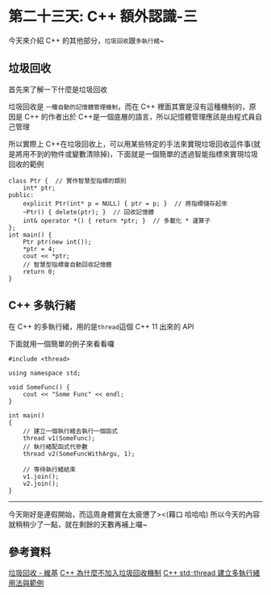 # 第二十三天: C++ 額外認識-三

今天來介紹 C++ 的其他部分，`垃圾回收`跟`多執行緒`~

## 垃圾回收

首先來了解一下什麼是垃圾回收

垃圾回收是 `一種自動的記憶體管理機制`，而在 C++ 裡面其實是沒有這種機制的，原因是 C++ 的作者出於 C++是一個底層的語言，所以記憶體管理應該是由程式員自己管理

所以實際上 C++在垃圾回收上，可以用某些特定的手法來實現垃圾回收這件事(就是將用不到的物件或變數清除掉)，下面就是一個簡單的透過智能指標來實現垃圾回收的範例

```
class Ptr {  // 實作智慧型指標的類別
	int* ptr;
public:
	explicit Ptr(int* p = NULL) { ptr = p; }  // 將指標儲存起來
	~Ptr() { delete(ptr); }  // 回收記憶體
	int& operator *() { return *ptr; }  // 多載化 * 運算子
};
int main() {
	Ptr ptr(new int());
	*ptr = 4;
	cout << *ptr;
	// 智慧型指標會自動回收記憶體
	return 0;
}
```

## C++ 多執行緒

在 C++ 的多執行緒，用的是`thread`這個 C++ 11 出來的 API

下面就用一個簡單的例子來看看囉

```
#include <thread>

using namespace std;

void SomeFunc() {
	cout << "Some Func" << endl;
}

int main()
{
	// 建立一個執行緒去執行一個函式
	thread v1(SomeFunc);
	// 執行緒配函式代參數
	thread v2(SomeFuncWithArgu, 1);

	// 等待執行緒結束
	v1.join();
	v2.join();
}
```

---

今天剛好是連假開始，而這周身體實在太疲憊了><(藉口 哈哈哈) 所以今天的內容就稍稍少了一點，就在剩餘的天數再補上囉~

## 參考資料

[垃圾回收 - 維基](<https://zh.wikipedia.org/zh-hant/%E5%9E%83%E5%9C%BE%E5%9B%9E%E6%94%B6_(%E8%A8%88%E7%AE%97%E6%A9%9F%E7%A7%91%E5%AD%B8)>)
[C++ 為什麼不加入垃圾回收機制](https://zi.media/@twpetsearcharlinksnet/post/amyAw7)
[C++ std::thread 建立多執行緒用法與範例](https://shengyu7697.github.io/std-thread/)
